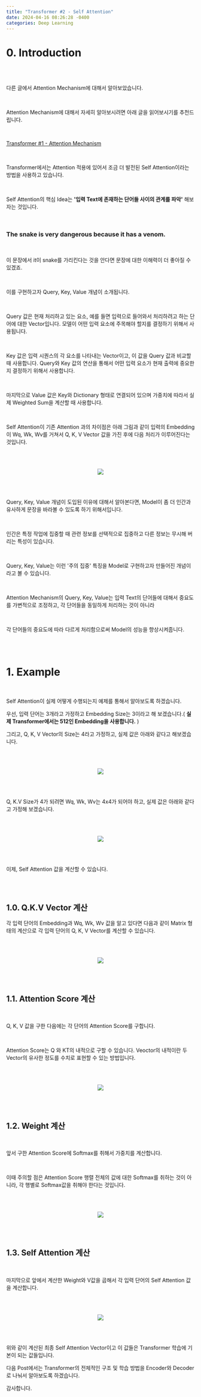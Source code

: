 ```yaml
---
title: "Transformer #2 - Self Attention"
date: 2024-04-16 08:26:28 -0400
categories: Deep Learning
---
```


# 0. Introduction

<br>
<br>

다른 글에서 Attention Mechanism에 대해서 알아보았습니다.

<br>

Attention Mechanism에 대해서 자세히 알아보시려면 아래 글을 읽어보시기를 추천드립니다.

<br>

[Transformer #1 - Attention Mechanism](https://moonlight314.github.io/deep/learning/Transformer_Attention_Mechanism/)

<br>

Transformer에서는 Attention 적용에 있어서 조금 더 발전된 Self Attention이라는 방법을 사용하고 있습니다.

<br>

Self Attention의 핵심 Idea는 **'입력 Text에 존재하는 단어들 사이의 관계를 파악'** 해보자는 것입니다.

<br>

### **The snake is very dangerous because it has a venom.**

<br>

이 문장에서 it이 snake를 가리킨다는 것을 안다면 문장에 대한 이해력이 더 좋아질 수 있겠죠.

<br>

이를 구현하고자 Query, Key, Value 개념이 소개됩니다.

<br>

Query 값은 현재 처리하고 있는 요소, 예를 들면 입력으로 들어와서 처리하려고 하는 단어에 대한 Vector입니다. 모델이 어떤 입력 요소에 주목해야 할지를 결정하기 위해서 사용됩니다.

<br>

Key 값은 입력 시퀀스의 각 요소를 나타내는 Vector이고, 이 값을 Query 값과 비교할 때 사용합니다. Query와 Key 값의 연산을 통해서 어떤 입력 요소가 현재 출력에 중요한지 결정하기 위해서 사용합니다.

<br>

마지막으로 Value 값은 Key와 Dictionary 형태로 연결되어 있으며 가중치에 따라서 실제 Weighted Sum을 계산할 때 사용합니다.

<br>

Self Attention이 기존 Attention 과의 차이점은 아래 그림과 같이 입력의 Embedding이 Wq, Wk, Wv를 거쳐서 Q, K, V Vector 값을 가진 후에 다음 처리가 이루어진다는 것입니다.

<br>
<br>

<p align="center">
  <img src="/assets/Transformer/12.png">
</p>

<br>
<br>

Query, Key, Value 개념이 도입된 이유에 대해서 알아본다면, Model이 좀 더 인간과 유사하게 문장을 바라볼 수 있도록 하기 위해서입니다.

<br>

인간은 특정 작업에 집중할 때 관련 정보를 선택적으로 집중하고 다른 정보는 무시해 버리는 특성이 있습니다.

<br>

Query, Key, Value는 이런 '주의 집중' 특징을 Model로 구현하고자 만들어진 개념이라고 볼 수 있습니다.

<br>

Attention Mechanism의 Query, Key, Value는 입력 Text의 단어들에 대해서 중요도를 가변적으로 조정하고, 각 단어들을 동일하게 처리하는 것이 아니라

<br>

각 단어들의 중요도에 따라 다르게 처리함으로써 Model의 성능을 향상시켜줍니다.

<br>
<br>

# 1. Example

<br>

Self Attention이 실제 어떻게 수행되는지 예제를 통해서 알아보도록 하겠습니다.

우선, 입력 단어는 3개라고 가정하고 Embedding Size는 3이라고 해 보겠습니다.( **실제 Transformer에서는 512인 Embedding을 사용합니다.** )

그리고, Q, K, V Vector의 Size는 4라고 가정하고, 실제 값은 아래와 같다고 해보겠습니다.

<br>
<br>

<p align="center">
  <img src="/assets/Transformer/13.png">
</p>

<br>
<br>

Q, K.V Size가 4가 되려면 Wq, Wk, Wv는 4x4가 되어야 하고, 실제 값은 아래와 같다고 가정해 보겠습니다.

<br>
<br>

<p align="center">
  <img src="/assets/Transformer/14.png">
</p>

<br>
<br>

이제, Self Attention 값을 계산할 수 있습니다.

<br>
<br>

## 1.0. Q.K.V Vector 계산

각 입력 단어의 Embedding과 Wq, Wk, Wv 값을 알고 있다면 다음과 같이 Matrix 형태의 계산으로 각 입력 단어의 Q, K, V Vector를 계산할 수 있습니다.

<br>
<br>

<p align="center">
  <img src="/assets/Transformer/15.png">
</p>

<br>
<br>

## 1.1. Attention Score 계산

<br>

Q, K, V 값을 구한 다음에는 각 단어의 Attention Score를 구합니다.

<br>

Attention Score는 Q 와 KT의 내적으로 구할 수 있습니다. Veoctor의 내적이란 두 Vector의 유사한 정도를 수치로 표현할 수 있는 방법입니다.

<br>
<br>

<p align="center">
  <img src="/assets/Transformer/16.png">
</p>

<br>
<br>

## 1.2. Weight 계산

<br>

앞서 구한 Attention Score에 Softmax를 취해서 가중치를 계산합니다. 

<br>

이때 주의할 점은 Attention Score 행렬 전체의 값에 대한 Softmax를 취하는 것이 아니라, 각 행별로 Softmax값을 취해야 한다는 것입니다.

<br>
<br>

<p align="center">
  <img src="/assets/Transformer/17.png">
</p>

<br>
<br>

## 1.3. Self Attention 계산

<br>

마지막으로 앞에서 계산한 Weight와 V값을 곱해서 각 입력 단어의 Self Attention 값을 계산합니다.

<br>
<br>

<p align="center">
  <img src="/assets/Transformer/18.png">
</p>

<br>
<br>

위와 같이 계산된 최종 Self Attention Vector이고 이 값들은 Transformer 학습에 기본이 되는 값들입니다.

다음 Post에서는 Transformer의 전체적인 구조 및 학습 방법을 Encoder와 Decoder로 나눠서 알아보도록 하겠습니다.

감사합니다.

<br>
<br>

